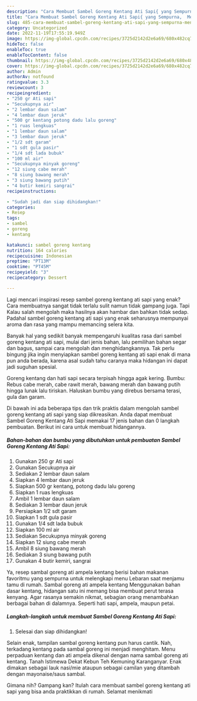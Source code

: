 ```yaml
---
description: "Cara Membuat Sambel Goreng Kentang Ati Sapi{ yang Sempurna,  Menu Buat lebaran"
title: "Cara Membuat Sambel Goreng Kentang Ati Sapi{ yang Sempurna,  Menu Buat lebaran"
slug: 485-cara-membuat-sambel-goreng-kentang-ati-sapi-yang-sempurna-menu-buat-lebaran
category: Uncategorized
date: 2022-11-19T17:55:19.949Z
image: https://img-global.cpcdn.com/recipes/3725d2142d2e6a69/680x482cq70/sambel-goreng-kentang-ati-sapi-foto-resep-utama.jpg
hideToc: false
enableToc: true
enableTocContent: false
thumbnail: https://img-global.cpcdn.com/recipes/3725d2142d2e6a69/680x482cq70/sambel-goreng-kentang-ati-sapi-foto-resep-utama.jpg
cover: https://img-global.cpcdn.com/recipes/3725d2142d2e6a69/680x482cq70/sambel-goreng-kentang-ati-sapi-foto-resep-utama.jpg
author: Admin
authorAv: notfound
ratingvalue: 3.3
reviewcount: 3
recipeingredient:
- "250 gr Ati sapi"
- "Secukupnya air"
- "2 lembar daun salam"
- "4 lembar daun jeruk"
- "500 gr kentang potong dadu lalu goreng"
- "1 ruas lengkuas"
- "1 lembar daun salam"
- "3 lembar daun jeruk"
- "1/2 sdt garam"
- "1 sdt gula pasir"
- "1/4 sdt lada bubuk"
- "100 ml air"
- "Secukupnya minyak goreng"
- "12 siung cabe merah"
- "8 siung bawang merah"
- "3 siung bawang putih"
- "4 butir kemiri sangrai"
recipeinstructions:

- "Sudah jadi dan siap dihidangkan!"
categories:
- Resep
tags:
- sambel
- goreng
- kentang

katakunci: sambel goreng kentang 
nutrition: 164 calories
recipecuisine: Indonesian
preptime: "PT13M"
cooktime: "PT45M"
recipeyield: "3"
recipecategory: Dessert

---
```



Lagi mencari inspirasi resep sambel goreng kentang ati sapi yang enak? Cara membuatnya sangat tidak terlalu sulit namun tidak gampang juga. Tapi Kalau salah mengolah maka hasilnya akan hambar dan bahkan tidak sedap. Padahal sambel goreng kentang ati sapi yang enak seharusnya mempunyai aroma dan rasa yang mampu memancing selera kita.


Banyak hal yang sedikit banyak mempengaruhi kualitas rasa dari sambel goreng kentang ati sapi, mulai dari jenis bahan, lalu pemilihan bahan segar dan bagus, sampai cara mengolah dan menghidangkannya. Tak perlu bingung jika ingin menyiapkan sambel goreng kentang ati sapi enak di mana pun anda berada, karena asal sudah tahu caranya maka hidangan ini dapat jadi suguhan spesial.

Goreng kentang dan hati sapi secara terpisah hingga agak kering. Bumbu: Rebus cabe merah, cabe rawit merah, bawang merah dan bawang putih hingga lunak lalu tiriskan. Haluskan bumbu yang direbus bersama terasi, gula dan garam.


Di bawah ini ada beberapa tips dan trik praktis dalam mengolah sambel goreng kentang ati sapi yang siap dikreasikan. Anda dapat membuat Sambel Goreng Kentang Ati Sapi memakai 17 jenis bahan dan 0 langkah pembuatan. Berikut ini cara untuk membuat hidangannya.

<!--inarticleads1-->

##### Bahan-bahan dan bumbu yang dibutuhkan untuk pembuatan Sambel Goreng Kentang Ati Sapi:

1. Gunakan 250 gr Ati sapi
1. Gunakan Secukupnya air
1. Sediakan 2 lembar daun salam
1. Siapkan 4 lembar daun jeruk
1. Siapkan 500 gr kentang, potong dadu lalu goreng
1. Siapkan 1 ruas lengkuas
1. Ambil 1 lembar daun salam
1. Sediakan 3 lembar daun jeruk
1. Persiapkan 1/2 sdt garam
1. Siapkan 1 sdt gula pasir
1. Gunakan 1/4 sdt lada bubuk
1. Siapkan 100 ml air
1. Sediakan Secukupnya minyak goreng
1. Siapkan 12 siung cabe merah
1. Ambil 8 siung bawang merah
1. Sediakan 3 siung bawang putih
1. Gunakan 4 butir kemiri, sangrai


Ya, resep sambal goreng ati ampela kentang berisi bahan makanan favoritmu yang sempurna untuk melengkapi menu Lebaran saat menjamu tamu di rumah. Sambal goreng ati ampela kentang Menggunakan bahan dasar kentang, hidangan satu ini memang bisa membuat perut terasa kenyang. Agar rasanya semakin nikmat, sebagian orang menambahkan berbagai bahan di dalamnya. Seperti hati sapi, ampela, maupun petai. 

<!--inarticleads2-->

##### Langkah-langkah untuk membuat Sambel Goreng Kentang Ati Sapi:


1. Selesai dan siap dihidangkan!

Selain enak, tampilan sambal goreng kentang pun harus cantik. Nah, terkadang kentang pada sambal goreng ini menjadi menghitam. Menu perpaduan kentang dan ati ampela dikenal dengan nama sambal goreng ati kentang. Tanah Istimewa Dekat Kebun Teh Kemuning Karanganyar. Enak dimakan sebagai lauk nasi/mie ataupun sebagai camilan yang ditambah dengan mayonaise/saus sambal. 

Gimana nih? Gampang kan? Itulah cara membuat sambel goreng kentang ati sapi yang bisa anda praktikkan di rumah. Selamat menikmati
